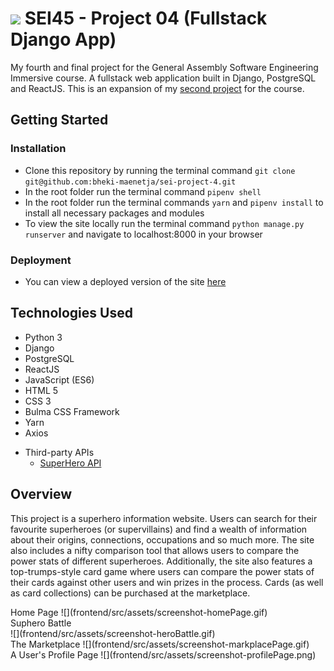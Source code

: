 # ![](https://ga-dash.s3.amazonaws.com/production/assets/logo-9f88ae6c9c3871690e33280fcf557f33.png) SEI45 - Project 04 (Fullstack Django App)
My fourth and final project for the General Assembly Software Engineering Immersive course. A fullstack web application built in Django, PostgreSQL and ReactJS. This is an expansion of my [second project](https://github.com/bheki-maenetja/sei-project-2) for the course.

## Getting Started
### Installation
- Clone this repository by running the terminal command `git clone git@github.com:bheki-maenetja/sei-project-4.git`
- In the root folder run the terminal command `pipenv shell`
- In the root folder run the terminal commands `yarn` and `pipenv install` to install all necessary packages and modules
- To view the site locally run the terminal command `python manage.py runserver` and navigate to localhost:8000 in your browser

### Deployment
- You can view a deployed version of the site [here](https://my-superhero-app-v2.herokuapp.com/)

## Technologies Used
- Python 3
- Django
- PostgreSQL
- ReactJS
- JavaScript (ES6)
- HTML 5
- CSS 3
- Bulma CSS Framework
- Yarn
- Axios
* Third-party APIs
  * [SuperHero API](https://akabab.github.io/superhero-api/api/)

## Overview
This project is a superhero information website. Users can search for their favourite superheroes (or supervillains) and find a wealth of information about their origins, connections, occupations and so much more. The site also includes a nifty comparison tool that allows users to compare the power stats of different superheroes. Additionally, the site also features a top-trumps-style card game where users can compare the power stats of their cards against other users and win prizes in the process. Cards (as well as card collections) can be purchased at the marketplace.

<figcaption>Home Page</figcation>
![](frontend/src/assets/screenshot-homePage.gif)

<figcaption>Suphero Battle</figcaption>
![](frontend/src/assets/screenshot-heroBattle.gif)

<figcaption>The Marketplace</figcation>
![](frontend/src/assets/screenshot-markplacePage.gif)

<figcaption>A User's Profile Page</figcation>
![](frontend/src/assets/screenshot-profilePage.png)

